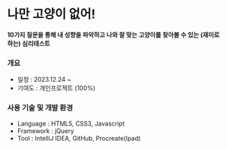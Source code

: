 # 나만 고양이 없어!
**10가지 질문을 통해 내 성향을 파악하고 나와 잘 맞는 고양이를 찾아볼 수 있는 (재미로 하는) 심리테스트**

### 개요
* 일정 : 2023.12.24 ~
* 기여도 : 개인프로젝트 (100%)

### 사용 기술 및 개발 환경
* Language : HTML5, CSS3, Javascript
* Framework : jQuery
* Tool : IntelliJ IDEA, GitHub, Procreate(Ipad)
